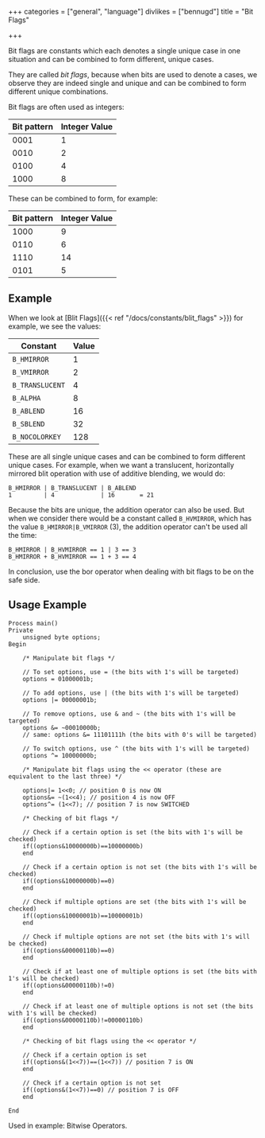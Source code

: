 +++
categories = ["general", "language"]
divlikes = ["bennugd"]
title = "Bit Flags"

+++

Bit flags are constants which each denotes a single unique case in one situation and can be combined to form different, unique cases.

They are called *bit flags*, because when bits are used to denote a cases, we observe they are indeed single and unique and can be combined to form different unique combinations.

Bit flags are often used as integers:

| Bit pattern | Integer Value |
|---|---|
| 0001 | 1 |
| 0010 | 2 |
| 0100 | 4 |
| 1000 | 8 |

These can be combined to form, for example:

| Bit pattern | Integer Value |
|---|---|
| 1000 | 9 |
| 0110 | 6 |
| 1110 | 14 |
| 0101 | 5 |

## Example

When we look at [Blit Flags]({{< ref "/docs/constants/blit_flags" >}}) for example, we see the values:

| Constant | Value
|---|---|
| `B_HMIRROR` | 1 |
| `B_VMIRROR` | 2 |
| `B_TRANSLUCENT` | 4 |
| `B_ALPHA` | 8 |
| `B_ABLEND` | 16 |
| `B_SBLEND` | 32 |
| `B_NOCOLORKEY` | 128 |

These are all single unique cases and can be combined to form different unique cases. For example, when we want a translucent, horizontally mirrored blit operation with use of additive blending, we would do:

```
B_HMIRROR | B_TRANSLUCENT | B_ABLEND
1         | 4             | 16       = 21
```

Because the bits are unique, the addition operator can also be used. But when we consider there would be a constant called `B_HVMIRROR`, which has the value `B_HMIRROR|B_VMIRROR` (3), the addition operator can't be used all the time:

```
B_HMIRROR | B_HVMIRROR == 1 | 3 == 3
B_HMIRROR + B_HVMIRROR == 1 + 3 == 4
```

In conclusion, use the bor operator when dealing with bit flags to be on the safe side.

## Usage Example

```
Process main()
Private
    unsigned byte options;
Begin

    /* Manipulate bit flags */

    // To set options, use = (the bits with 1's will be targeted)
    options = 01000001b;

    // To add options, use | (the bits with 1's will be targeted)
    options |= 00000001b;

    // To remove options, use & and ~ (the bits with 1's will be targeted)
    options &= ~00010000b;
    // same: options &= 11101111h (the bits with 0's will be targeted)

    // To switch options, use ^ (the bits with 1's will be targeted)
    options ^= 10000000b;

    /* Manipulate bit flags using the << operator (these are equivalent to the last three) */

    options|= 1<<0; // position 0 is now ON
    options&= ~(1<<4); // position 4 is now OFF
    options^= (1<<7); // position 7 is now SWITCHED

    /* Checking of bit flags */

    // Check if a certain option is set (the bits with 1's will be checked)
    if((options&10000000b)==10000000b)
    end

    // Check if a certain option is not set (the bits with 1's will be checked)
    if((options&10000000b)==0)
    end

    // Check if multiple options are set (the bits with 1's will be checked)
    if((options&10000001b)==10000001b)
    end

    // Check if multiple options are not set (the bits with 1's will be checked)
    if((options&00000110b)==0)
    end

    // Check if at least one of multiple options is set (the bits with 1's will be checked)
    if((options&00000110b)!=0)
    end

    // Check if at least one of multiple options is not set (the bits with 1's will be checked)
    if((options&00000110b)!=00000110b)
    end

    /* Checking of bit flags using the << operator */

    // Check if a certain option is set
    if((options&(1<<7))==(1<<7)) // position 7 is ON
    end

    // Check if a certain option is not set
    if((options&(1<<7))==0) // position 7 is OFF
    end

End
```

Used in example: Bitwise Operators.
